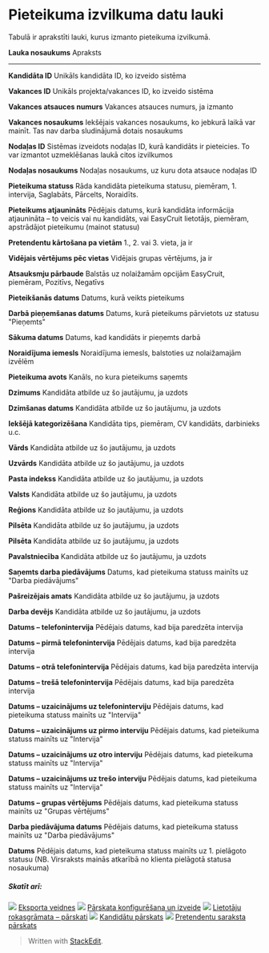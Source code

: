 # Pieteikuma izvilkuma datu lauki

Tabulā ir aprakstīti lauki, kurus izmanto pieteikuma izvilkumā.

**Lauka nosaukums**
Apraksts
***
**Kandidāta ID**
Unikāls kandidāta ID, ko izveido sistēma

**Vakances ID**
Unikāls projekta/vakances ID, ko izveido sistēma

**Vakances atsauces numurs**
Vakances atsauces numurs, ja izmanto

**Vakances nosaukums**
Iekšējais vakances nosaukums, ko jebkurā laikā var mainīt. Tas nav darba sludinājumā dotais nosaukums

**Nodaļas ID**
Sistēmas izveidots nodaļas ID, kurā kandidāts ir pieteicies. To var izmantot uzmeklēšanas laukā citos izvilkumos

**Nodaļas nosaukums**
Nodaļas nosaukums, uz kuru dota atsauce nodaļas ID

**Pieteikuma statuss**
Rāda kandidāta pieteikuma statusu, piemēram, 1. intervija, Saglabāts, Pārcelts, Noraidīts.

**Pieteikums atjaunināts**
Pēdējais datums, kurā kandidāta informācija atjaunināta – to veicis vai nu kandidāts, vai EasyCruit lietotājs, piemēram, apstrādājot pieteikumu (mainot statusu)

**Pretendentu kārtošana pa vietām**
1., 2. vai 3. vieta, ja ir

**Vidējais vērtējums pēc vietas**
Vidējais grupas vērtējums, ja ir

**Atsauksmju pārbaude**
Balstās uz nolaižamām opcijām EasyCruit, piemēram, Pozitīvs, Negatīvs

**Pieteikšanās datums**
Datums, kurā veikts pieteikums

**Darbā pieņemšanas datums**
Datums, kurā pieteikums pārvietots uz statusu "Pieņemts"

**Sākuma datums**
Datums, kad kandidāts ir pieņemts darbā

**Noraidījuma iemesls**
Noraidījuma iemesls, balstoties uz nolaižamajām izvēlēm

**Pieteikuma avots**
Kanāls, no kura pieteikums saņemts

**Dzimums**
Kandidāta atbilde uz šo jautājumu, ja uzdots

**Dzimšanas datums**
Kandidāta atbilde uz šo jautājumu, ja uzdots

**Iekšējā kategorizēšana**
Kandidāta tips, piemēram, CV kandidāts, darbinieks u.c.

**Vārds**
Kandidāta atbilde uz šo jautājumu, ja uzdots

**Uzvārds**
Kandidāta atbilde uz šo jautājumu, ja uzdots

**Pasta indekss**
Kandidāta atbilde uz šo jautājumu, ja uzdots

**Valsts**
Kandidāta atbilde uz šo jautājumu, ja uzdots

**Reģions**
Kandidāta atbilde uz šo jautājumu, ja uzdots

**Pilsēta**
Kandidāta atbilde uz šo jautājumu, ja uzdots

**Pilsēta**
Kandidāta atbilde uz šo jautājumu, ja uzdots

**Pavalstniecība**
Kandidāta atbilde uz šo jautājumu, ja uzdots

**Saņemts darba piedāvājums**
Datums, kad pieteikuma statuss mainīts uz "Darba piedāvājums"

**Pašreizējais amats**
Kandidāta atbilde uz šo jautājumu, ja uzdots

**Darba devējs**
Kandidāta atbilde uz šo jautājumu, ja uzdots

**Datums – telefonintervija**
Pēdējais datums, kad bija paredzēta intervija

**Datums – pirmā telefonintervija**
Pēdējais datums, kad bija paredzēta intervija

**Datums – otrā telefonintervija**
Pēdējais datums, kad bija paredzēta intervija

**Datums – trešā telefonintervija**
Pēdējais datums, kad bija paredzēta intervija

**Datums – uzaicinājums uz telefoninterviju**
Pēdējais datums, kad pieteikuma statuss mainīts uz "Intervija"

**Datums – uzaicinājums uz pirmo interviju**
Pēdējais datums, kad pieteikuma statuss mainīts uz "Intervija"

**Datums – uzaicinājums uz otro interviju**
Pēdējais datums, kad pieteikuma statuss mainīts uz "Intervija"

**Datums – uzaicinājums uz trešo interviju**
Pēdējais datums, kad pieteikuma statuss mainīts uz "Intervija"

**Datums – grupas vērtējums**
Pēdējais datums, kad pieteikuma statuss mainīts uz "Grupas vērtējums"

**Darba piedāvājuma datums**
Pēdējais datums, kad pieteikuma statuss mainīts uz "Darba piedāvājums"

**Datums**
Pēdējais datums, kad pieteikuma statuss mainīts uz 1. pielāgoto statusu (NB. Virsraksts mainās atkarībā no klienta pielāgotā statusa nosaukuma)

##### Skatīt arī:

![](../Resources/Images/icon-document-link.png)  [Eksporta veidnes](export_templates.htm)
![](../Resources/Images/icon-document-link.png)  [Pārskata konfigurēšana un izveide](configuring_and_running_a_report.htm)
![](../Resources/Images/icon-document-link.png)  [Lietotāju rokasgrāmata – pārskati](guide_for_users_reports.htm)
![](../Resources/Images/icon-document-link.png)  [Kandidātu pārskats](candidate_report.htm)
![](../Resources/Images/icon-document-link.png)  [Pretendentu saraksta pārskats](applicant_list_report.htm)


> Written with [StackEdit](https://stackedit.io/).
<!--stackedit_data:
eyJoaXN0b3J5IjpbLTEwNjU1MjkzMTEsLTIxMDE1NjU5ODNdfQ
==
-->